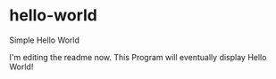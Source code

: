 # hello-world
Simple Hello World


I'm editing the readme now. This Program will eventually display Hello World!
